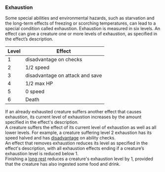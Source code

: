### Exhaustion

Some special abilities and environmental hazards, such as starvation and the long-term effects of freezing or scorching temperatures, can lead to a special condition called exhaustion. Exhaustion is measured in six levels. An effect can give a creature one or more levels of exhaustion, as specified in the effect’s description.

| Level | Effect |
| ----- | ------ |
| 1     |        disadvantage on checks|
| 2     |       1/2 speed |
| 3     |      disadvantage on attack and save  |
| 4     |        1/2 max HP|
| 5     |      0 speed  |
| 6     | Death       |

If an already exhausted creature suffers another effect that causes exhaustion, its current level of exhaustion increases by the amount specified in the effect's description.  
A creature suffers the effect of its current level of exhaustion as well as all lower levels. For example, a creature suffering level 2 exhaustion has its speed halved and has [disadvantage](https://www.dandwiki.com/wiki/5e_SRD:Disadvantage "5e SRD:Disadvantage") on ability checks.  
An effect that removes exhaustion reduces its level as specified in the effect's description, with all exhaustion effects ending if a creature’s exhaustion level is reduced below 1.  
Finishing a [long rest](https://www.dandwiki.com/wiki/5e_SRD:Long_Rest "5e SRD:Long Rest") reduces a creature's exhaustion level by 1, provided that the creature has also ingested some food and drink.